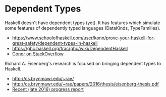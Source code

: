 # Dependent Types

Haskell doesn't have dependent types (yet). It has features which simulate some
features of dependently typed languages (DataKinds, TypeFamilies).

- https://www.schoolofhaskell.com/user/konn/prove-your-haskell-for-great-safety/dependent-types-in-haskell
- https://ghc.haskell.org/trac/ghc/wiki/DependentHaskell
- [Conor on StackOverflow](http://stackoverflow.com/a/13241158/482382)

Richard A. Eisenberg's research is focused on bringing dependent types to Haskell.
- http://cs.brynmawr.edu/~rae/
- http://cs.brynmawr.edu/~rae/papers/2016/thesis/eisenberg-thesis.pdf
- [Recent (late 2016) progress report](https://typesandkinds.wordpress.com/2016/07/24/dependent-types-in-haskell-progress-report/)
